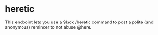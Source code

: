 # heretic
This endpoint lets you use a Slack /heretic command to post a polite (and anonymous) reminder to not abuse @here. 
